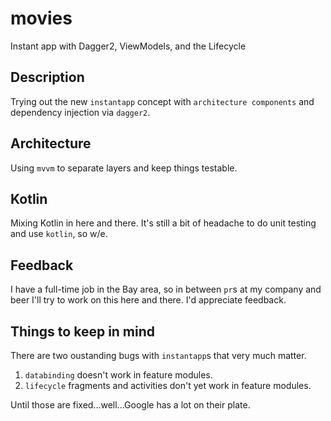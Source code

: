 # movies
Instant app with Dagger2, ViewModels, and the Lifecycle

## Description
Trying out the new `instantapp` concept with `architecture components` and dependency injection via `dagger2`.

## Architecture
Using `mvvm` to separate layers and keep things testable.

## Kotlin
Mixing Kotlin in here and there. It's still a bit of headache to do unit testing and use `kotlin`, so w/e.

## Feedback
I have a full-time job in the Bay area, so in between `pr`s at my company and beer I'll try to work on this here and there. 
I'd appreciate feedback.

## Things to keep in mind
There are two oustanding bugs with `instantapp`s that very much matter.
1) `databinding` doesn't work in feature modules.
2) `lifecycle` fragments and activities don't yet work in feature modules. 

Until those are fixed...well...Google has a lot on their plate.
